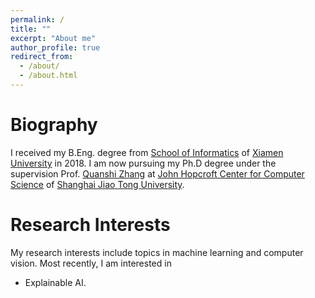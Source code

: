 ```yaml
---
permalink: /
title: ""
excerpt: "About me"
author_profile: true
redirect_from: 
  - /about/
  - /about.html
---
```


# Biography
I received my B.Eng. degree from [School of Informatics](https://information.xmu.edu.cn/) of [Xiamen University](https://www.xmu.edu.cn) in 2018. I am now pursuing my Ph.D degree under the supervision Prof. [Quanshi Zhang](http://qszhang.com/#) at [John Hopcroft Center for Computer Science](http://jhc.sjtu.edu.cn/) of [Shanghai Jiao Tong University](https://www.sjtu.edu.cn/).

# Research Interests
My research interests include topics in machine learning and computer vision.
Most recently, I am interested in
* Explainable AI. 
